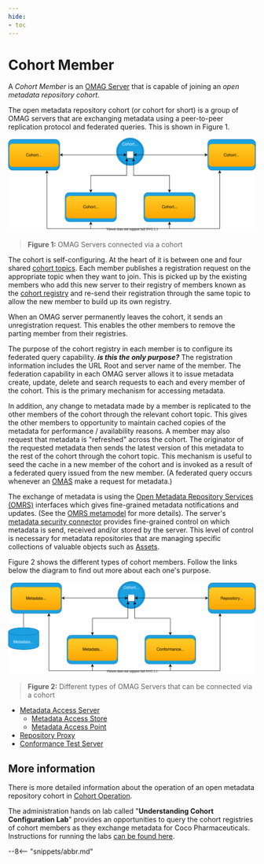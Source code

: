 ```yaml
---
hide:
- toc
---
```


<!-- SPDX-License-Identifier: CC-BY-4.0 -->
<!-- Copyright Contributors to the ODPi Egeria project 2020. -->

# Cohort Member

A *Cohort Member* is an [OMAG Server](omag-server.md) that is capable of joining an *open metadata repository cohort*.

The open metadata repository cohort (or cohort for short) is a group of OMAG servers that are exchanging metadata using a peer-to-peer replication protocol and federated queries.  This is shown in Figure 1.

![Figure 1](cohort-member.svg)
> **Figure 1:** OMAG Servers connected via a cohort

The cohort is self-configuring.  At the heart of it is between one and four shared
[cohort topics](/egeria-docs/concepts/cohort-events/#cohort-topics).  Each member publishes a registration request on the appropriate topic when they want to join.  This is picked up by the existing members who add this new server to their registry of members known as the [cohort registry](/egeria-docs/concepts/cohort-registry)
and re-send their registration through the same topic to allow the new member to build up its own registry.

When an OMAG server permanently leaves the cohort, it sends an unregistration request.
This enables the other members to remove the parting member from their registries.

The purpose of the cohort registry in each member is to configure its federated query
capability. ***<dw>is this the only purpose?</dw>***
The registration information includes the URL Root and server name
of the member.  The federation capability in each OMAG server allows it to issue
metadata create, update, delete and search requests to each and every member of the
cohort.  This is the primary mechanism for accessing metadata.

In addition, any change to metadata made by a member is replicated to the other
members of the cohort through the relevant cohort topic.  This gives the other members
to opportunity to maintain cached copies of the metadata for performance / availability
reasons.  A member may also request that metadata is "refreshed" across the cohort.
The originator of the requested metadata then sends the latest version of this metadata to
the rest of the cohort through the cohort topic.  This mechanism is useful
to seed the cache in a new member of the cohort and is invoked as a result of a
federated query issued from the new member. (A federated query occurs whenever an
[OMAS](/egeria-docs/services/omas) make a request for metadata.)

The exchange of metadata is using the [Open Metadata Repository Services (OMRS)](/egeria-docs/services/omrs)
interfaces which gives fine-grained metadata notifications and updates.
(See the [OMRS metamodel](/egeria-docs/guides/developer/repository-connectors/metamodel/overview) for more details).
The server's [metadata security connector](/egeria-docs/features/metadata-security/overview)
provides fine-grained control on which metadata is send, received and/or stored by the server.
This level of control is necessary for metadata repositories that are managing
specific collections of valuable objects such as 
[Assets](/egeria-docs/concepts/asset).

Figure 2 shows the different types of cohort members.
Follow the links below the diagram to find out more about each one's purpose.

![Figure 2](cohort-member-types.svg)
> **Figure 2:** Different types of OMAG Servers that can be connected via a cohort

* [Metadata Access Server](metadata-access-server.md)
   * [Metadata Access Store](metadata-access-store.md)
   * [Metadata Access Point](metadata-access-point.md)
* [Repository Proxy](repository-proxy.md)
* [Conformance Test Server](conformance-test-server.md)

## More information

There is more detailed information about the operation of an open
metadata repository cohort in 
[Cohort Operation](/egeria-docs/features/cohort-operation/overivew).

The administration hands on lab called "**Understanding Cohort Configuration Lab**"
provides an opportunities to query the cohort registries of cohort members as they
exchange metadata for Coco Pharmaceuticals.
Instructions for running the labs [can be found here](/egeria-docs/education/open-metadata-labs).

--8<-- "snippets/abbr.md"
